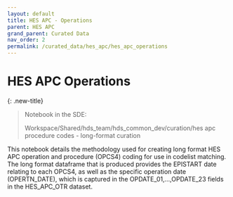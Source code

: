 ```yaml
---
layout: default
title: HES APC - Operations
parent: HES APC
grand_parent: Curated Data
nav_order: 2
permalink: /curated_data/hes_apc/hes_apc_operations
---
```


# HES APC Operations

{: .new-title}
> Notebook in the SDE:
> 
> Workspace/Shared/hds_team/hds_common_dev/curation/hes apc procedure codes - long-format curation

This notebook details the methodology used for creating long format HES APC operation and procedure (OPCS4) coding for use in codelist matching. The long format dataframe that is produced provides the EPISTART date relating to each OPCS4, as well as the specific operation date (OPERTN_DATE), which is captured in the OPDATE_01,...,OPDATE_23 fields in the HES_APC_OTR dataset.

